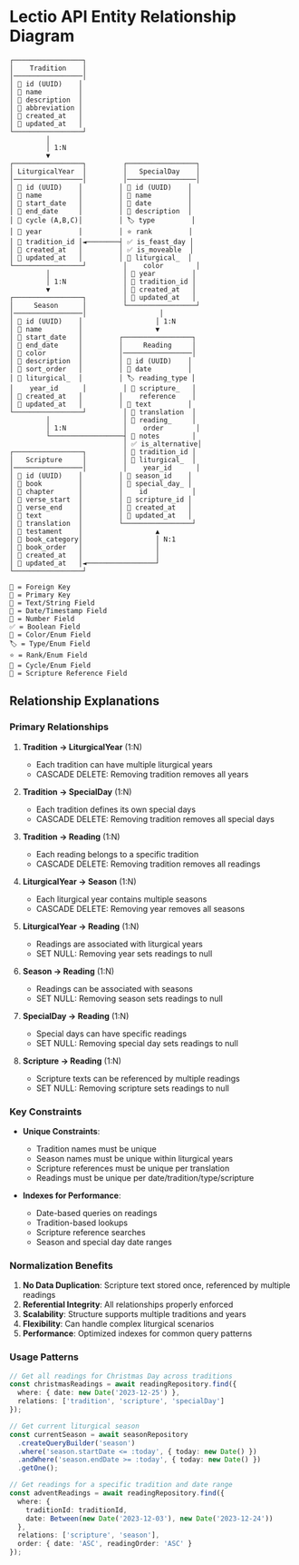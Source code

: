 # Lectio API Entity Relationship Diagram

```
┌─────────────────┐
│    Tradition    │
│─────────────────│
│ 🔑 id (UUID)    │
│ 📝 name         │
│ 📝 description  │
│ 📝 abbreviation │
│ 📅 created_at   │
│ 📅 updated_at   │
└─────────────────┘
         │
         │ 1:N
         ▼
┌─────────────────┐         ┌─────────────────┐
│ LiturgicalYear  │         │   SpecialDay    │
│─────────────────│         │─────────────────│
│ 🔑 id (UUID)    │         │ 🔑 id (UUID)    │
│ 📝 name         │         │ 📝 name         │
│ 📅 start_date   │         │ 📅 date         │
│ 📅 end_date     │         │ 📝 description  │
│ 🔄 cycle (A,B,C)│         │ 🏷️ type         │
│ 🔢 year         │         │ ⭐ rank         │
│ 🔗 tradition_id │◄────────┤ ✅ is_feast_day │
│ 📅 created_at   │         │ ✅ is_moveable  │
│ 📅 updated_at   │         │ 🎨 liturgical_  │
└─────────────────┘         │    color        │
         │                  │ 🔢 year         │
         │ 1:N              │ 🔗 tradition_id │
         ▼                  │ 📅 created_at   │
┌─────────────────┐         │ 📅 updated_at   │
│     Season      │         └─────────────────┘
│─────────────────│                  │
│ 🔑 id (UUID)    │                  │ 1:N
│ 📝 name         │                  ▼
│ 📅 start_date   │         ┌─────────────────┐
│ 📅 end_date     │         │     Reading     │
│ 🎨 color        │         │─────────────────│
│ 📝 description  │         │ 🔑 id (UUID)    │
│ 🔢 sort_order   │         │ 📅 date         │
│ 🔗 liturgical_  │         │ 🏷️ reading_type │
│    year_id      │         │ 📖 scripture_   │
│ 📅 created_at   │         │    reference    │
│ 📅 updated_at   │         │ 📝 text         │
└─────────────────┘         │ 📝 translation  │
         │                  │ 🔢 reading_     │
         │ 1:N              │    order        │
         └──────────────────┤ 📝 notes        │
                            │ ✅ is_alternative│
┌─────────────────┐         │ 🔗 tradition_id │
│   Scripture     │         │ 🔗 liturgical_  │
│─────────────────│         │    year_id      │
│ 🔑 id (UUID)    │         │ 🔗 season_id    │
│ 📖 book         │         │ 🔗 special_day_ │
│ 🔢 chapter      │         │    id           │
│ 🔢 verse_start  │         │ 🔗 scripture_id │
│ 🔢 verse_end    │         │ 📅 created_at   │
│ 📝 text         │         │ 📅 updated_at   │
│ 📝 translation  │         └─────────────────┘
│ 📝 testament    │                  ▲
│ 📝 book_category│                  │ N:1
│ 🔢 book_order   │                  │
│ 📅 created_at   │                  │
│ 📅 updated_at   │◄─────────────────┘
└─────────────────┘

🔗 = Foreign Key
🔑 = Primary Key
📝 = Text/String Field
📅 = Date/Timestamp Field
🔢 = Number Field
✅ = Boolean Field
🎨 = Color/Enum Field
🏷️ = Type/Enum Field
⭐ = Rank/Enum Field
🔄 = Cycle/Enum Field
📖 = Scripture Reference Field
```

## Relationship Explanations

### Primary Relationships

1. **Tradition → LiturgicalYear** (1:N)
   - Each tradition can have multiple liturgical years
   - CASCADE DELETE: Removing tradition removes all years

2. **Tradition → SpecialDay** (1:N)
   - Each tradition defines its own special days
   - CASCADE DELETE: Removing tradition removes all special days

3. **Tradition → Reading** (1:N)
   - Each reading belongs to a specific tradition
   - CASCADE DELETE: Removing tradition removes all readings

4. **LiturgicalYear → Season** (1:N)
   - Each liturgical year contains multiple seasons
   - CASCADE DELETE: Removing year removes all seasons

5. **LiturgicalYear → Reading** (1:N)
   - Readings are associated with liturgical years
   - SET NULL: Removing year sets readings to null

6. **Season → Reading** (1:N)
   - Readings can be associated with seasons
   - SET NULL: Removing season sets readings to null

7. **SpecialDay → Reading** (1:N)
   - Special days can have specific readings
   - SET NULL: Removing special day sets readings to null

8. **Scripture → Reading** (1:N)
   - Scripture texts can be referenced by multiple readings
   - SET NULL: Removing scripture sets readings to null

### Key Constraints

- **Unique Constraints**:
  - Tradition names must be unique
  - Season names must be unique within liturgical years
  - Scripture references must be unique per translation
  - Readings must be unique per date/tradition/type/scripture

- **Indexes for Performance**:
  - Date-based queries on readings
  - Tradition-based lookups
  - Scripture reference searches
  - Season and special day date ranges

### Normalization Benefits

1. **No Data Duplication**: Scripture text stored once, referenced by multiple readings
2. **Referential Integrity**: All relationships properly enforced
3. **Scalability**: Structure supports multiple traditions and years
4. **Flexibility**: Can handle complex liturgical scenarios
5. **Performance**: Optimized indexes for common query patterns

### Usage Patterns

```typescript
// Get all readings for Christmas Day across traditions
const christmasReadings = await readingRepository.find({
  where: { date: new Date('2023-12-25') },
  relations: ['tradition', 'scripture', 'specialDay']
});

// Get current liturgical season
const currentSeason = await seasonRepository
  .createQueryBuilder('season')
  .where('season.startDate <= :today', { today: new Date() })
  .andWhere('season.endDate >= :today', { today: new Date() })
  .getOne();

// Get readings for a specific tradition and date range
const adventReadings = await readingRepository.find({
  where: {
    traditionId: traditionId,
    date: Between(new Date('2023-12-03'), new Date('2023-12-24'))
  },
  relations: ['scripture', 'season'],
  order: { date: 'ASC', readingOrder: 'ASC' }
});
```